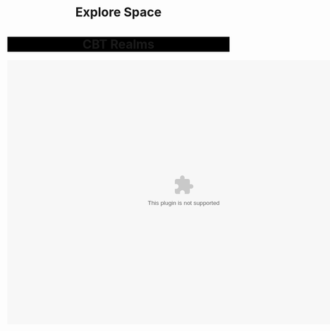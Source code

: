 <html>
  <head>
    <title>CBT Realms</title>
  </head>
  <link rel="stylesheet" href="index.css">
  <center>
   <body>
     <div class="container demo">
         <canvas id="demo-canvas"></canvas>
         <h1 class="main-title"><span class="thin">Explore</span> Space</h1>
      </div>
        <h1 style="background-color: black;">CBT Realms</h1>
  </body>
    <object>
      <embed src="https://cbtrealms.github.io/CBTRealms.swf" 
             width="800" 
             height="600" 
             pluginspace="http://www.macromedia.com/go/getflashplayer">
      </embed>
    </object>
  </center>
</html>
